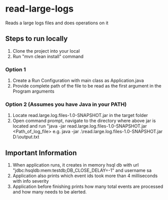 # read-large-logs
Reads a large logs files and does operations on it

## Steps to run locally
1. Clone the project into your local
2. Run "mvn clean install" command

### Option 1
1. Create a Run Configuration with main class as Application.java
2. Provide complete path of the file to be read as the first argument in the Program arguments

### Option 2 (Assumes you have Java in your PATH)
1. Locate read.large.log.files-1.0-SNAPSHOT.jar in the target folder
2. Open command prompt, navigate to the directory where above jar is located and run "java -jar  read.large.log.files-1.0-SNAPSHOT.jar <Path_of_log_file>
    e.g. java -jar .\read.large.log.files-1.0-SNAPSHOT.jar D:\output.txt
   

## Important Information
1. When application runs, it creates in memory hsql db with url "jdbc:hsqldb:mem:testdb;DB_CLOSE_DELAY=-1" and username sa
2. Application also prints which event ids took more than 4 milliseconds with info severity
3. Application before finishing prints how many total events are processed and how many needs to be alerted.
